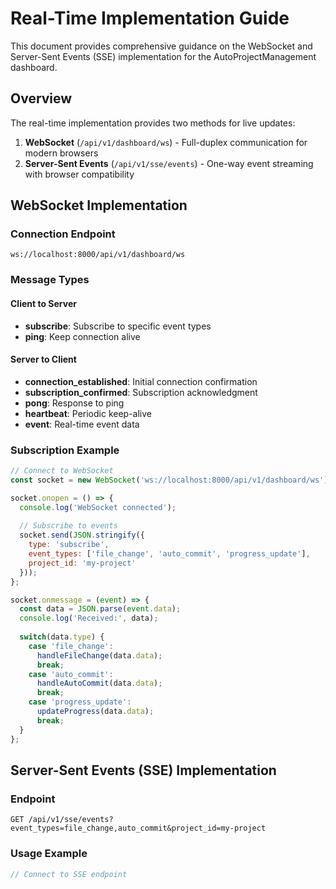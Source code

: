 # Real-Time Implementation Guide

This document provides comprehensive guidance on the WebSocket and Server-Sent Events (SSE) implementation for the AutoProjectManagement dashboard.

## Overview

The real-time implementation provides two methods for live updates:

1. **WebSocket** (`/api/v1/dashboard/ws`) - Full-duplex communication for modern browsers
2. **Server-Sent Events** (`/api/v1/sse/events`) - One-way event streaming with browser compatibility

## WebSocket Implementation

### Connection Endpoint
```
ws://localhost:8000/api/v1/dashboard/ws
```

### Message Types

#### Client to Server
- **subscribe**: Subscribe to specific event types
- **ping**: Keep connection alive

#### Server to Client
- **connection_established**: Initial connection confirmation
- **subscription_confirmed**: Subscription acknowledgment
- **pong**: Response to ping
- **heartbeat**: Periodic keep-alive
- **event**: Real-time event data

### Subscription Example

```javascript
// Connect to WebSocket
const socket = new WebSocket('ws://localhost:8000/api/v1/dashboard/ws');

socket.onopen = () => {
  console.log('WebSocket connected');
  
  // Subscribe to events
  socket.send(JSON.stringify({
    type: 'subscribe',
    event_types: ['file_change', 'auto_commit', 'progress_update'],
    project_id: 'my-project'
  }));
};

socket.onmessage = (event) => {
  const data = JSON.parse(event.data);
  console.log('Received:', data);
  
  switch(data.type) {
    case 'file_change':
      handleFileChange(data.data);
      break;
    case 'auto_commit':
      handleAutoCommit(data.data);
      break;
    case 'progress_update':
      updateProgress(data.data);
      break;
  }
};
```

## Server-Sent Events (SSE) Implementation

### Endpoint
```
GET /api/v1/sse/events?event_types=file_change,auto_commit&project_id=my-project
```

### Usage Example

```javascript
// Connect to SSE endpoint
